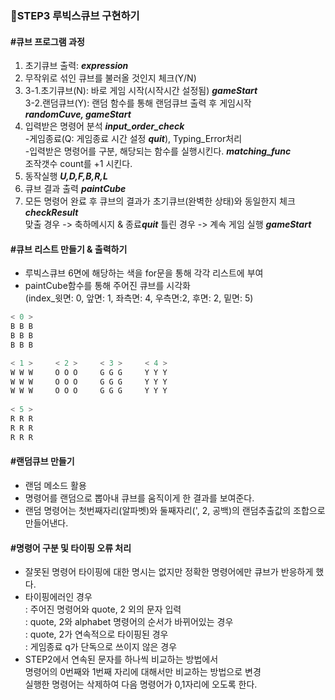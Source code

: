 ### 🎈STEP3 루빅스큐브 구현하기


#### #큐브 프로그램 과정
1. 초기큐브 출력: ***expression*** <br>
2. 무작위로 섞인 큐브를 불러올 것인지 체크(Y/N) <BR>
3. 3-1.초기큐브(N): 바로 게임 시작(시작시간 설정됨) ***gameStart***<BR>
   3-2.랜덤큐브(Y): 랜덤 함수를 통해 랜덤큐브 출력 후 게임시작<br>
                    ***randomCuve, gameStart***<BR>
4. 입력받은 명령어 분석 ***input_order_check***<BR>
  -게임종료(Q: 게임종료 시간 설정 ***quit***), Typing_Error처리<br>
  -입력받은 명령어를 구분, 해당되는 함수를 실행시킨다. ***matching_func*** <br>
   조작갯수 count를 +1 시킨다.
5. 동작실행 ***U,D,F,B,R,L***
6. 큐브 결과 출력 ***paintCube***
7. 모든 명령어 완료 후 큐브의 결과가 초기큐브(완벽한 상태)와 동일한지 체크
  ***checkResult***<br>
  맞출 경우 -> 축하메시지 & 종료***quit***
  틀린 경우 -> 계속 게임 실행 ***gameStart***
  
  
  
#### #큐브 리스트 만들기 & 출력하기
- 루빅스큐브 6면에 해당하는 색을 for문을 통해 각각 리스트에 부여<br>
- paintCube함수를 통해 주어진 큐브를 시각화<br>
  (index_윗면: 0, 앞면: 1, 좌측면: 4, 우측면:2, 후면: 2, 밑면: 5)
```python 
< 0 >
B B B  
B B B
B B B

< 1 >     < 2 >     < 3 >     < 4 >
W W W     O O O     G G G     Y Y Y 
W W W     O O O     G G G     Y Y Y 
W W W     O O O     G G G     Y Y Y 
 
< 5 >
R R R 
R R R 
R R R 
```


#### #랜덤큐브 만들기
- 랜덤 메소드 활용<br>
- 명령어를 랜덤으로 뽑아내 큐브를 움직이게 한 결과를 보여준다.<br>
- 랜덤 명령어는 첫번째자리(알파벳)와 둘째자리(', 2, 공백)의 랜덤추출값의 조합으로 만들어낸다.<br>
 


#### #명령어 구분 및 타이핑 오류 처리
- 잘못된 명령어 타이핑에 대한 명시는 없지만 정확한 명령어에만 큐브가 반응하게 했다.<BR>
- 타이핑에러인 경우<BR>
  : 주어진 명령어와 quote, 2 외의 문자 입력<br>
  : quote, 2와 alphabet 명령어의 순서가 바뀌어있는 경우<br>
  : quote, 2가 연속적으로 타이핑된 경우<br>
  : 게임종료 q가 단독으로 쓰이지 않은 경우<br>
- STEP2에서 연속된 문자를 하나씩 비교하는 방법에서 <br>
  명령어의 0번째와 1번째 자리에 대해서만 비교하는 방법으로 변경<br>
    실행한 명령어는 삭제하여 다음 명령어가 0,1자리에 오도록 한다.
